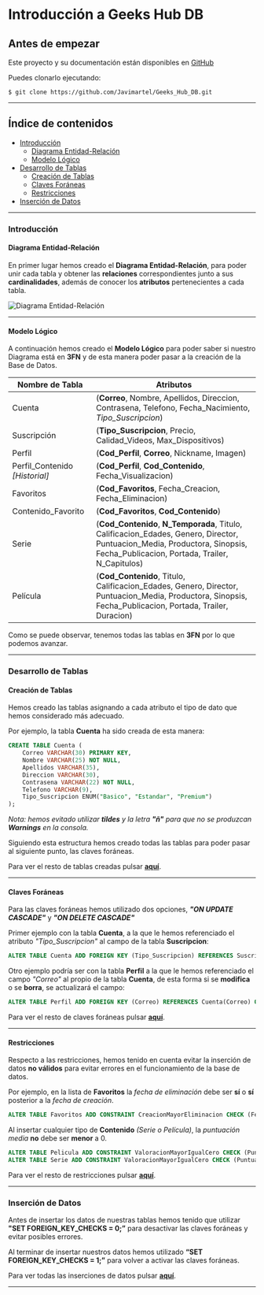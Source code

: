 # Introducción a Geeks Hub DB

## Antes de empezar

Este proyecto y su documentación están disponibles en [GitHub](https://github.com/Javimartel/Geeks_Hub_DB)

Puedes clonarlo ejecutando:

```bash=
$ git clone https://github.com/Javimartel/Geeks_Hub_DB.git
```

---

## Índice de contenidos

* [Introducción](#Introducción)
    * [Diagrama Entidad-Relación](#Diagrama-Entidad-Relación)
    * [Modelo Lógico](#Modelo-Lógico)
* [Desarrollo de Tablas](#Desarrollo-de-Tablas)
    * [Creación de Tablas](#Creación-de-Tablas)
    * [Claves Foráneas](#Claves-Foráneas)
    * [Restricciones](#Restricciones)
* [Inserción de Datos](#Inserción-de-Datos)

---

### Introducción


#### Diagrama Entidad-Relación

En primer lugar hemos creado el **Diagrama Entidad-Relación**, para poder unir cada tabla y obtener las **relaciones** correspondientes junto a sus **cardinalidades**, además de conocer los **atributos** pertenecientes a cada tabla.

![Diagrama Entidad-Relación](https://i.imgur.com/vIDdqpI.png)

---

#### Modelo Lógico

A continuación hemos creado el **Modelo Lógico** para poder saber si nuestro Diagrama está en **3FN** y de esta manera poder pasar a la creación de la Base de Datos.

| Nombre de Tabla | Atributos |
|---|---|
| Cuenta | (**Correo**, Nombre, Apellidos, Direccion, Contrasena, Telefono, Fecha_Nacimiento, *Tipo_Suscripcion*) | 
| Suscripción  | (**Tipo_Suscripcion**, Precio, Calidad_Videos, Max_Dispositivos) |
| Perfil | (**Cod_Perfil**, **Correo**, Nickname, Imagen) | 
| Perfil_Contenido *[Historial]*  | (**Cod_Perfil**, **Cod_Contenido**, Fecha_Visualizacion) | 
| Favoritos | (**Cod_Favoritos**, Fecha_Creacion, Fecha_Eliminacion) | 
| Contenido_Favorito | (**Cod_Favoritos**, **Cod_Contenido**) |
| Serie | (**Cod_Contenido**, **N_Temporada**, Titulo, Calificacion_Edades, Genero, Director, Puntuacion_Media, Productora, Sinopsis, Fecha_Publicacion, Portada, Trailer, N_Capitulos) | 
| Película | (**Cod_Contenido**, Titulo, Calificacion_Edades, Genero, Director, Puntuacion_Media, Productora, Sinopsis, Fecha_Publicacion, Portada, Trailer, Duracion) |

Como se puede observar, tenemos todas las tablas en **3FN** por lo que podemos avanzar.

---

### Desarrollo de Tablas

#### Creación de Tablas

Hemos creado las tablas asignando a cada atributo el tipo de dato que hemos considerado más adecuado.

Por ejemplo, la tabla **Cuenta** ha sido creada de esta manera:

```sql
CREATE TABLE Cuenta (
    Correo VARCHAR(30) PRIMARY KEY,
    Nombre VARCHAR(25) NOT NULL,
    Apellidos VARCHAR(35),
    Direccion VARCHAR(30),
    Contrasena VARCHAR(22) NOT NULL,
    Telefono VARCHAR(9),
    Tipo_Suscripcion ENUM("Basico", "Estandar", "Premium")
);
```

*Nota: hemos evitado utilizar **tildes** y la letra **"ñ"** para que no se produzcan **Warnings** en la consola.* 

Siguiendo esta estructura hemos creado todas las tablas para poder pasar al siguiente punto, las claves foráneas. 

Para ver el resto de tablas creadas pulsar [**aquí**](https://github.com/Javimartel/Geeks_Hub_DB/blob/main/streaming.sql).

---

#### Claves Foráneas

Para las claves foráneas hemos utilizado dos opciones, ***"ON UPDATE CASCADE"*** y ***"ON DELETE CASCADE"***

Primer ejemplo con la tabla **Cuenta**, a la que le hemos referenciado el atributo *"Tipo_Suscripcion"* al campo de la tabla **Suscripcion**:

```sql
ALTER TABLE Cuenta ADD FOREIGN KEY (Tipo_Suscripcion) REFERENCES Suscripcion(Tipo_Suscripcion) ON DELETE CASCADE;
```

Otro ejemplo podría ser con la tabla **Perfil** a la que le hemos referenciado el campo *"Correo"* al propio de la tabla **Cuenta**, de esta forma si se **modifica** o se **borra**, se actualizará el campo:

```sql
ALTER TABLE Perfil ADD FOREIGN KEY (Correo) REFERENCES Cuenta(Correo) ON UPDATE CASCADE ON DELETE CASCADE;
```

Para ver el resto de claves foráneas pulsar [**aquí**](https://github.com/Javimartel/Geeks_Hub_DB/blob/main/streaming.sql#L84).

---

#### Restricciones

Respecto a las restricciones, hemos tenido en cuenta evitar la inserción de datos **no válidos** para evitar errores en el funcionamiento de la base de datos.

Por ejemplo, en la lista de **Favoritos** la *fecha de eliminación* debe ser **sí** o **sí** posterior a la *fecha de creación*.

```sql
ALTER TABLE Favoritos ADD CONSTRAINT CreacionMayorEliminacion CHECK (Fecha_Creacion <= Fecha_Eliminacion);
```

Al insertar cualquier tipo de **Contenido** *(Serie o Película)*, la *puntuación media* **no** debe ser **menor** a 0.

```sql
ALTER TABLE Pelicula ADD CONSTRAINT ValoracionMayorIgualCero CHECK (Puntuacion_Media >= 0);
ALTER TABLE Serie ADD CONSTRAINT ValoracionMayorIgualCero CHECK (Puntuacion_Media >= 0);
```

Para ver el resto de restricciones pulsar [**aquí**](https://github.com/Javimartel/Geeks_Hub_DB/blob/main/streaming.sql#L99).

---

### Inserción de Datos

Antes de insertar los datos de nuestras tablas hemos tenido que utilizar **"SET FOREIGN_KEY_CHECKS = 0;”** para desactivar las claves foráneas y evitar posibles errores.

Al terminar de insertar nuestros datos hemos utilizado **“SET FOREIGN_KEY_CHECKS = 1;”** para volver a activar las claves foráneas.

Para ver todas las inserciones de datos pulsar [**aquí**](https://github.com/Javimartel/Geeks_Hub_DB/blob/main/inserts.sql).

---
